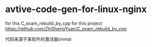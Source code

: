 # avtive-code-gen-for-linux-nginx
for this C_exam_rebuild_by_cpp 
for this project  https://github.com/ZhiShengYuan/C_exam_rebuild_by_cpp

代码来源于某软件的激活器(mma)
